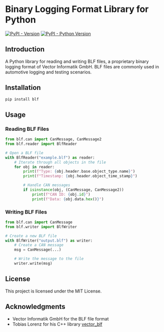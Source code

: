 # Binary Logging Format Library for Python

[![PyPI - Version](https://img.shields.io/pypi/v/blf.svg)](https://pypi.org/project/blf)
[![PyPI - Python Version](https://img.shields.io/pypi/pyversions/blf.svg)](https://pypi.org/project/blf)

## Introduction

A Python library for reading and writing BLF files, a proprietary binary logging format of Vector Informatik GmbH. BLF files are commonly used in automotive logging and testing scenarios.

## Installation

```bash
pip install blf
```

## Usage

### Reading BLF Files

```python
from blf.can import CanMessage, CanMessage2
from blf.reader import BlfReader

# Open a BLF file
with BlfReader("example.blf") as reader:
    # Iterate through all objects in the file
    for obj in reader:
        print(f"Type: {obj.header.base.object_type.name}")
        print(f"Timestamp: {obj.header.object_time_stamp}")

        # Handle CAN messages
        if isinstance(obj, (CanMessage, CanMessage2))
            print(f"CAN ID: {obj.id}")
            print(f"Data: {obj.data.hex()}")
```

### Writing BLF Files

```python
from blf.can import CanMessage
from blf.writer import BlfWriter

# Create a new BLF file
with BlfWriter("output.blf") as writer:
    # Create a CAN message
    msg = CanMessage(...)

    # Write the message to the file
    writer.write(msg)
```

## License

This project is licensed under the MIT License.

## Acknowledgments

- Vector Informatik GmbH for the BLF file format
- Tobias Lorenz for his C++ library [vector_blf](https://bitbucket.org/tobylorenz/vector_blf/src/master/)
